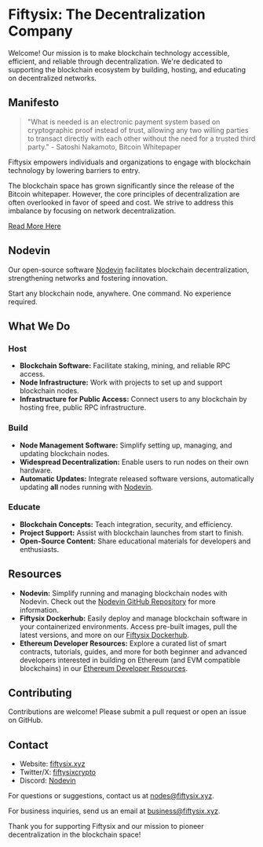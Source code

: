 
# Fiftysix: The Decentralization Company

Welcome! Our mission is to make blockchain technology accessible, efficient, and reliable through decentralization. We're dedicated to supporting the blockchain ecosystem by building, hosting, and educating on decentralized networks.

## Manifesto

> "What is needed is an electronic payment system based on cryptographic proof instead of trust, allowing any two willing parties to transact directly with each other without the need for a trusted third party." - Satoshi Nakamoto, Bitcoin Whitepaper

Fiftysix empowers individuals and organizations to engage with blockchain technology by lowering barriers to entry.

The blockchain space has grown significantly since the release of the Bitcoin whitepaper. However, the core principles of decentralization are often overlooked in favor of speed and cost. We strive to address this imbalance by focusing on network decentralization.

[Read More Here](https://fiftysix.xyz/)

## Nodevin

Our open-source software [Nodevin](https://github.com/fiftysixcrypto/nodevin) facilitates blockchain decentralization, strengthening networks and fostering innovation.

Start any blockchain node, anywhere. One command. No experience required.

## What We Do

### Host

- **Blockchain Software:** Facilitate staking, mining, and reliable RPC access.
- **Node Infrastructure:** Work with projects to set up and support blockchain nodes.
- **Infrastructure for Public Access:** Connect users to any blockchain by hosting free, public RPC infrastructure.

### Build

-   **Node Management Software:** Simplify setting up, managing, and updating blockchain nodes.
-   **Widespread Decentralization:** Enable users to run nodes on their own hardware.
-   **Automatic Updates:** Integrate released software versions, automatically updating **all** nodes running with [Nodevin](https://github.com/fiftysixcrypto/nodevin).

### Educate

- **Blockchain Concepts:** Teach integration, security, and efficiency.
- **Project Support:** Assist with blockchain launches from start to finish.
- **Open-Source Content:** Share educational materials for developers and enthusiasts.

## Resources

- **Nodevin:** Simplify running and managing blockchain nodes with Nodevin. Check out the [Nodevin GitHub Repository](https://github.com/fiftysixcrypto/nodevin) for more information.
- **Fiftysix Dockerhub:** Easily deploy and manage blockchain software in your containerized environments. Access pre-built images, pull the latest versions, and more on our [Fiftysix Dockerhub](https://hub.docker.com/u/fiftysix).
- **Ethereum Developer Resources:** Explore a curated list of smart contracts, tutorials, guides, and more for both beginner and advanced developers interested in building on Ethereum (and EVM compatible blockchains) in our [Ethereum Developer Resources](https://github.com/fiftysixcrypto/ethereum-dev-resources).

## Contributing

Contributions are welcome! Please submit a pull request or open an issue on GitHub.

## Contact

- Website: [fiftysix.xyz](https://fiftysix.xyz)
- Twitter/X: [fiftysixcrypto](https://x.com/fiftysixcrypto)
- Discord: [Nodevin](https://discord.com/invite/XuhW2ykW3D)

For questions or suggestions, contact us at [nodes@fiftysix.xyz](mailto:nodes@fiftysix.xyz).

For business inquiries, send us an email at [business@fiftysix.xyz](mailto:business@fiftysix.xyz).

Thank you for supporting Fiftysix and our mission to pioneer decentralization in the blockchain space!
